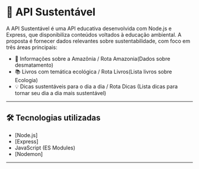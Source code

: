 # 🌱 API Sustentável

A API Sustentável é uma API educativa desenvolvida com Node.js e Express, que disponibiliza conteúdos voltados à educação ambiental. A proposta é fornecer dados relevantes sobre sustentabilidade, com foco em três áreas principais:

- 🌳 Informações sobre a Amazônia / Rota Amazonia(Dados sobre desmatamento)
- 📚 Livros com temática ecológica / Rota Livros(Lista livros sobre Ecologia)
- 💡 Dicas sustentáveis para o dia a dia / Rota Dicas (Lista dicas para tornar seu dia a dia mais sustentável)


---

## 🛠️ Tecnologias utilizadas

- [Node.js]
- [Express]
- JavaScript (ES Modules)
- [Nodemon]

---


